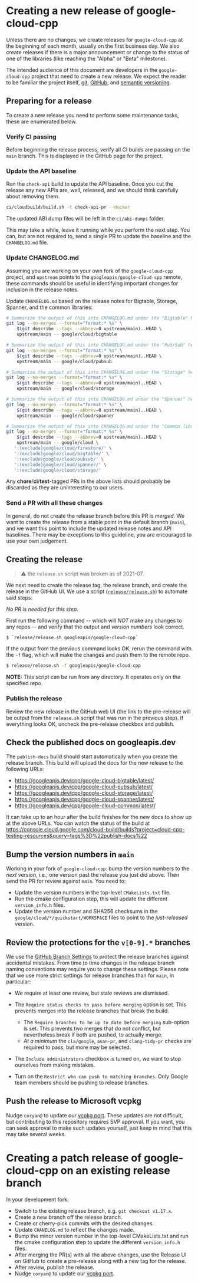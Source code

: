 # Creating a new release of google-cloud-cpp

Unless there are no changes, we create releases for `google-cloud-cpp` at the
beginning of each month, usually on the first business day. We also create
releases if there is a major announcement or change to the status of one
of the libraries (like reaching the "Alpha" or "Beta" milestone).

The intended audience of this document are developers in the `google-cloud-cpp`
project that need to create a new release. We expect the reader to be familiar
the project itself, [git][git-docs], [GitHub][github-guides], and
[semantic versioning](https://semver.org).

## Preparing for a release

To create a new release you need to perform some maintenance tasks, these are
enumerated below.

### Verify CI passing

Before beginning the release process, verify all CI builds are passing on
the `main` branch. This is displayed in the GitHub page for the project.

### Update the API baseline

Run the `check-api` build to update the API baseline. Once you cut the release
any new APIs are, well, released, and we should think carefully about removing
them.

```bash
ci/cloudbuild/build.sh -t check-api-pr --docker
```

The updated ABI dump files will be left in the `ci/abi-dumps` folder.

This may take a while, leave it running while you perform the next step. You
can, but are not required to, send a single PR to update the baseline and the
`CHANGELOG.md` file.

### Update CHANGELOG.md

Assuming you are working on your own fork of the `google-cloud-cpp` project,
and `upstream` points to the `googleapis/google-cloud-cpp` remote, these
commands should be useful in identifying important changes for inclusion in the
release notes.

Update `CHANGELOG.md` based on the release notes for Bigtable, Storage,
Spanner, and the common libraries:

```bash
# Summarize the output of this into CHANGELOG.md under the "Bigtable" header
git log --no-merges --format="format:* %s" \
    $(git describe --tags --abbrev=0 upstream/main)..HEAD \
    upstream/main -- google/cloud/bigtable
```

```bash
# Summarize the output of this into CHANGELOG.md under the "Pub/Sub" header
git log --no-merges --format="format:* %s" \
    $(git describe --tags --abbrev=0 upstream/main)..HEAD \
    upstream/main -- google/cloud/pubsub
```

```bash
# Summarize the output of this into CHANGELOG.md under the "Storage" header
git log --no-merges --format="format:* %s" \
    $(git describe --tags --abbrev=0 upstream/main)..HEAD \
    upstream/main -- google/cloud/storage
```

```bash
# Summarize the output of this into CHANGELOG.md under the "Spanner" header
git log --no-merges --format="format:* %s" \
    $(git describe --tags --abbrev=0 upstream/main)..HEAD \
    upstream/main -- google/cloud/spanner
```

```bash
# Summarize the output of this into CHANGELOG.md under the "Common libraries" header
git log --no-merges --format="format:* %s" \
    $(git describe --tags --abbrev=0 upstream/main)..HEAD \
    upstream/main -- google/cloud \
   ':(exclude)google/cloud/firestore/' \
   ':(exclude)google/cloud/bigtable/' \
   ':(exclude)google/cloud/pubsub/' \
   ':(exclude)google/cloud/spanner/' \
   ':(exclude)google/cloud/storage/'
```

Any **chore**/**ci**/**test**-tagged PRs in the above lists should probably be
discarded as they are uninteresting to our users.

### Send a PR with all these changes

In general, do not create the release branch before this PR is *merged*. We want
to create the release from a stable point in the default branch (`main`), and
we want this point to include the updated release notes and API baselines.
There may be exceptions to this guideline, you are encouraged to use your own
judgement.

## Creating the release

> :warning: the `release.sh` script was broken as of 2021-07.

We next need to create the release tag, the release branch, and create the
release in the GitHub UI. We use a script ([`release/release.sh`]) to automate
said steps.

[`release/release.sh`]: https://github.com/googleapis/google-cloud-cpp/blob/main/release/release.sh

*No PR is needed for this step.*

First run the following command -- which will *NOT* make any changes to any
repos -- and verify that the output and *version numbers* look correct.

```bash
$ `release/release.sh googleapis/google-cloud-cpp`
```

If the output from the previous command looks OK, rerun the command with the
`-f` flag, which will make the changes and push them to the remote repo.

```bash
$ release/release.sh -f googleapis/google-cloud-cpp
```

**NOTE:** This script can be run from any directory. It operates only on the
specified repo.

### Publish the release

Review the new release in the GitHub web UI (the link to the pre-release will
be output from the `release.sh` script that was run in the previous step). If
everything looks OK, uncheck the pre-release checkbox and publish.

## Check the published docs on googleapis.dev

The `publish-docs` build should start automatically when you create the release
branch. This build will upload the docs for the new release to the following
URLs:

* https://googleapis.dev/cpp/google-cloud-bigtable/latest/
* https://googleapis.dev/cpp/google-cloud-pubsub/latest/
* https://googleapis.dev/cpp/google-cloud-storage/latest/
* https://googleapis.dev/cpp/google-cloud-spanner/latest/
* https://googleapis.dev/cpp/google-cloud-common/latest/

It can take up to an hour after the build finishes for the new docs to show up
at the above URLs. You can watch the status of the build at
https://console.cloud.google.com/cloud-build/builds?project=cloud-cpp-testing-resources&query=tags%3D%22publish-docs%22

## Bump the version numbers in `main`

Working in your fork of `google-cloud-cpp`: bump the version numbers to the
*next* version, i.e., one version past the release you just did above. Then
send the PR for review against `main`. You need to:

- Update the version numbers in the top-level `CMakeLists.txt` file.
- Run the cmake configuration step, this will update the different
  `version_info.h` files.
- Update the version number and SHA256 checksums in the
  `google/cloud/*/quickstart/WORKSPACE` files to point to the *just-released*
  version.

## Review the protections for the `v[0-9].*` branches

We use the [GitHub Branch Settings][github-branch-settings] to protect the
release branches against accidental mistakes. From time to time changes in the
release branch naming conventions may require you to change these settings.
Please note that we use more strict settings for release branches than for
`main`, in particular:

* We require at least one review, but stale reviews are dismissed.
* The `Require status checks to pass before merging` option is set.
  This prevents merges into the release branches that break the build.
  * The `Require branches to be up to date before merging` sub-option
    is set. This prevents two merges that do not conflict, but nevertheless
    break if both are pushed, to actually merge.
  * _At a minimum_ the `cla/google`, `asan-pr`, and `clang-tidy-pr` checks are
    required to pass, but more may be selected.

* The `Include administrators` checkbox is turned on, we want to stop ourselves
  from making mistakes.

* Turn on the `Restrict who can push to matching branches`. Only Google team
  members should be pushing to release branches.

[git-docs]: https://git-scm.com/doc
[github-guides]: https://guides.github.com/
[github-branch-settings]: https://github.com/googleapis/google-cloud-cpp/settings/branches

## Push the release to Microsoft vcpkg

Nudge `coryan@` to update our [vcpkg port]. These updates are not difficult, but
contributing to this repository requires SVP approval. If you want, you can
seek approval to make such updates yourself, just keep in mind that this may
take several weeks.

# Creating a patch release of google-cloud-cpp on an existing release branch

In your development fork:
* Switch to the existing release branch, e.g. `git checkout v1.17.x`.
* Create a new branch off the release branch.
* Create or cherry-pick commits with the desired changes.
* Update `CHANELOG.md` to reflect the changes made.
* Bump the minor version number in the top-level CMakeLists.txt and run the
  cmake configuration step to update the different `version_info.h` files.
* After merging the PR(s) with all the above changes, use the Release UI on
  GitHub to create a pre-release along with a new tag for the release.
* After review, publish the release.
* Nudge `coryan@` to update our [vcpkg port].

[vcpkg port]: https://github.com/Microsoft/vcpkg/tree/master/ports/google-cloud-cpp
